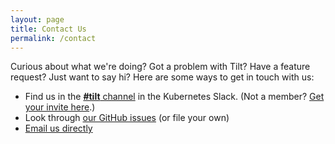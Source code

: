```yaml
---
layout: page
title: Contact Us
permalink: /contact
---
```


<div class="u-marginBottomUnit">
Curious about what we're doing? Got a problem with Tilt? Have a feature request? Just want to say hi? Here are some ways to get in touch with us:
    <ul class="u-marginTop0_5">
        <li>
            Find us in the <a href="https://kubernetes.slack.com/messages/CESBL84MV/" target="_blank"><strong>#tilt</strong> channel</a> in the Kubernetes Slack. (Not a member? <a href="https://slack.k8s.io/" target="_blank">Get your invite here</a>.)
        </li>
        <li>
            Look through <a href="https://github.com/tilt-dev/tilt/issues" target="_blank">our GitHub issues</a> (or file your own)
        </li>
        <li>
            <a href="mailto:hi@tilt.dev">Email us directly</a>
        </li>
    </ul>
</div>
